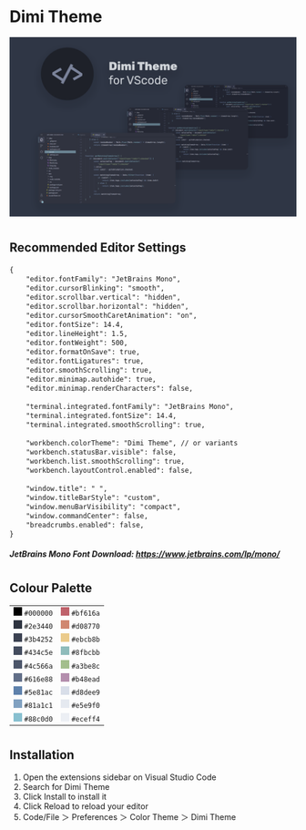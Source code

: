 # Dimi Theme

![Card Logo](https://raw.githubusercontent.com/Dimi15/dimi-theme/main/img/themeLogo/cardLogo.png "Card Logo")

#

## Recommended Editor Settings

```
{
    "editor.fontFamily": "JetBrains Mono",
    "editor.cursorBlinking": "smooth",
    "editor.scrollbar.vertical": "hidden",
    "editor.scrollbar.horizontal": "hidden",
    "editor.cursorSmoothCaretAnimation": "on",
    "editor.fontSize": 14.4,
    "editor.lineHeight": 1.5,
    "editor.fontWeight": 500,
    "editor.formatOnSave": true,
    "editor.fontLigatures": true,
    "editor.smoothScrolling": true,
    "editor.minimap.autohide": true,
    "editor.minimap.renderCharacters": false,

    "terminal.integrated.fontFamily": "JetBrains Mono",
    "terminal.integrated.fontSize": 14.4,
    "terminal.integrated.smoothScrolling": true,

    "workbench.colorTheme": "Dimi Theme", // or variants
    "workbench.statusBar.visible": false,
    "workbench.list.smoothScrolling": true,
    "workbench.layoutControl.enabled": false,

    "window.title": " ",
    "window.titleBarStyle": "custom",
    "window.menuBarVisibility": "compact",
    "window.commandCenter": false,
    "breadcrumbs.enabled": false,
}
```

##### JetBrains Mono Font Download: https://www.jetbrains.com/lp/mono/

#

## Colour Palette

|                                                                                                                          |                                                                                                                          |
| ------------------------------------------------------------------------------------------------------------------------ | ------------------------------------------------------------------------------------------------------------------------ |
| ![#000000](https://raw.githubusercontent.com/Dimi15/dimi-theme/main/img/colourPalette/%23000000.png "#000000") `#000000` | ![#bf616a](https://raw.githubusercontent.com/Dimi15/dimi-theme/main/img/colourPalette/%23bf616a.png "#bf616a") `#bf616a` |
| ![#2e3440](https://raw.githubusercontent.com/Dimi15/dimi-theme/main/img/colourPalette/%232e3440.png "#2e3440") `#2e3440` | ![#d08770](https://raw.githubusercontent.com/Dimi15/dimi-theme/main/img/colourPalette/%23d08770.png "#d08770") `#d08770` |
| ![#3b4252](https://raw.githubusercontent.com/Dimi15/dimi-theme/main/img/colourPalette/%233b4252.png "#3b4252") `#3b4252` | ![#ebcb8b](https://raw.githubusercontent.com/Dimi15/dimi-theme/main/img/colourPalette/%23ebcb8b.png "#ebcb8b") `#ebcb8b` |
| ![#434c5e](https://raw.githubusercontent.com/Dimi15/dimi-theme/main/img/colourPalette/%23434c5e.png "#434c5e") `#434c5e` | ![#8fbcbb](https://raw.githubusercontent.com/Dimi15/dimi-theme/main/img/colourPalette/%238fbcbb.png "#8fbcbb") `#8fbcbb` |
| ![#4c566a](https://raw.githubusercontent.com/Dimi15/dimi-theme/main/img/colourPalette/%234c566a.png "#4c566a") `#4c566a` | ![#a3be8c](https://raw.githubusercontent.com/Dimi15/dimi-theme/main/img/colourPalette/%23a3be8c.png "#a3be8c") `#a3be8c` |
| ![#616e88](https://raw.githubusercontent.com/Dimi15/dimi-theme/main/img/colourPalette/%23616e88.png "#616e88") `#616e88` | ![#b48ead](https://raw.githubusercontent.com/Dimi15/dimi-theme/main/img/colourPalette/%23b48ead.png "#b48ead") `#b48ead` |
| ![#5e81ac](https://raw.githubusercontent.com/Dimi15/dimi-theme/main/img/colourPalette/%235e81ac.png "#5e81ac") `#5e81ac` | ![#d8dee9](https://raw.githubusercontent.com/Dimi15/dimi-theme/main/img/colourPalette/%23d8dee9.png "#d8dee9") `#d8dee9` |
| ![#81a1c1](https://raw.githubusercontent.com/Dimi15/dimi-theme/main/img/colourPalette/%2381a1c1.png "#81a1c1") `#81a1c1` | ![#e5e9f0](https://raw.githubusercontent.com/Dimi15/dimi-theme/main/img/colourPalette/%23e5e9f0.png "#e5e9f0") `#e5e9f0` |
| ![#88c0d0](https://raw.githubusercontent.com/Dimi15/dimi-theme/main/img/colourPalette/%2388c0d0.png "#88c0d0") `#88c0d0` | ![#eceff4](https://raw.githubusercontent.com/Dimi15/dimi-theme/main/img/colourPalette/%23eceff4.png "#eceff4") `#eceff4` |

#

## Installation

1. Open the extensions sidebar on Visual Studio Code
2. Search for Dimi Theme
3. Click Install to install it
4. Click Reload to reload your editor
5. Code/File ＞ Preferences ＞ Color Theme ＞ Dimi Theme
